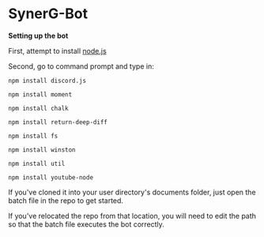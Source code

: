 # SynerG-Bot
**Setting up the bot**

First, attempt to install [node.js](https://nodejs.org/en/)

Second, go to command prompt and type in:
```
npm install discord.js

npm install moment

npm install chalk

npm install return-deep-diff

npm install fs

npm install winston

npm install util

npm install youtube-node
```

If you've cloned it into your user directory's documents folder, just open the batch file in the repo to get started.

If you've relocated the repo from that location, you will need to edit the path so that the batch file executes the bot correctly.
